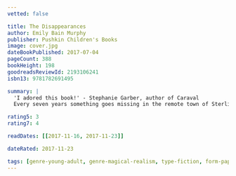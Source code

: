 ```yaml
---
vetted: false

title: The Disappearances
author: Emily Bain Murphy
publisher: Pushkin Children's Books
image: cover.jpg
dateBookPublished: 2017-07-04
pageCount: 388
bookHeight: 198
goodreadsReviewId: 2193106241
isbn13: 9781782691495

summary: |
  'I adored this book!' - Stephanie Garber, author of Caraval
  Every seven years something goes missing in the remote town of Sterling: people's reflections, the stars in the sky, the ability to dream. Aila realises that her mother may be to blame for the curse. But some mysteries are buried very deep and some secrets want to stay hidden - and one young woman's desire to uncover the truth may not be enough to save Sterling from the past.

rating5: 3
rating7: 4

readDates: [[2017-11-16, 2017-11-23]]

dateRated: 2017-11-23

tags: [genre-young-adult, genre-magical-realism, type-fiction, form-paperback]
---
```

